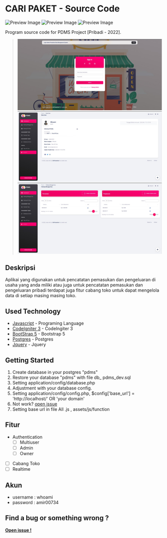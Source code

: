 # CARI PAKET - Source Code

![Preview Image](https://img.shields.io/github/last-commit/rizatsk/pdms?style=flat-square)
![Preview Image](https://img.shields.io/github/languages/count/rizatsk/pdms?style=flat-square)
![Preview Image](https://img.shields.io/github/languages/top/rizatsk/pdms?style=flat-square)

Program source code for PDMS Project [Pribadi - 2022].
> ![Preview Image](https://github.com/rizatsk/pdms/blob/main/public/front.jpeg)
> ![Preview Image](https://github.com/rizatsk/pdms/blob/main/public/index.jpeg)
> ![Preview Image](https://github.com/rizatsk/pdms/blob/main/public/index2.jpeg)

## Deskripsi
Aplikai yang digunakan untuk pencatatan pemasukan dan pengeluaran 
di usaha yang anda miliki atau juga untuk pencatatan pemasukan dan pengeluaran pribadi
terdapat juga fitur cabang toko untuk dapat mengelola data di setiap masing masing toko.

## Used Technology

- [Javascript](https://www.javascript.com/) - Programing Language
- [CodeIgniter 3](https://www.codeigniter.com/) - CodeIngiter 3
- [BootStrap 5](https://getbootstrap.com/) - Bootstrap 5
- [Postgres](https://www.postgresql.org/) - Postgres
- [Jquery](https://jquery.com/) - Jquery

## Getting Started
1. Create database in your postgres "pdms"
2. Restore your database "pdms" with file db_ pdms_dev.sql
3. Setting application/config/database.php
4. Adjustment with your database config.
5. Setting application/config/config.php, $config['base_url'] = 'http://localhost/' OR 'your domain' 
6. Not work? [open issue](https://github.com/rizatsk/pdms_dev/issues)
7. Setting base url in file All .js , assets/js/function

## Fitur
- Authentication
	 - [ ] Multiuser
	 - [ ] Admin
	 - [ ] Owner	 
- [ ] Cabang Toko
- [ ] Realtime

## Akun
- username : whoami
- password : amir00734

## Find a bug or something wrong ?
**[Open issue !](https://github.com/rizatsk/pdms_dev/issues)**
